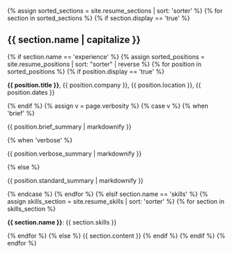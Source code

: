 {% assign sorted_sections = site.resume_sections | sort: 'sorter' %}
{% for section in sorted_sections %}
  {% if section.display == 'true' %}
    <h2>{{ section.name | capitalize }}</h2>
    {% if section.name == 'experience' %}
      {% assign sorted_positions = site.resume_positions | sort: "sorter" | reverse %}
        {% for position in sorted_positions %}
          {% if position.display == 'true' %}
            <p><strong>{{ position.title }}</strong>, {{ position.company }}, {{ position.location }}, {{ position.dates }}</p>
          {% endif %}
          {% assign v = page.verbosity %}
          {% case v %}
          {% when 'brief' %}
            <p>{{ position.brief_summary | markdownify }}</p>
          {% when 'verbose' %}
            <p>{{ position.verbose_summary | markdownify }}</p>
          {% else %}
            <p>{{ position.standard_summary | markdownify }}</p>
          {% endcase %}
        {% endfor %}
    {% elsif section.name == 'skills' %}
      {% assign skills_section = site.resume_skills | sort: 'sorter' %}
        {% for section in skills_section %}
          <p><strong>{{ section.name }}</strong>: {{ section.skills }}</p>
        {% endfor %}
    {% else %}
      {{ section.content }}
    {% endif %}
  {% endif %}
{% endfor %}
